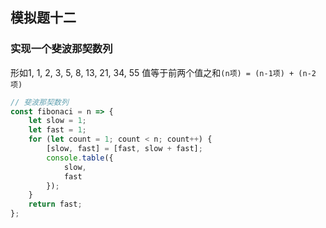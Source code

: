 ## 模拟题十二

### 实现一个斐波那契数列

形如1, 1, 2, 3, 5, 8, 13, 21, 34, 55
值等于前两个值之和`(n项) = (n-1项) + (n-2项)`
```javascript
// 斐波那契数列
const fibonaci = n => {
    let slow = 1;
    let fast = 1;
    for (let count = 1; count < n; count++) {
        [slow, fast] = [fast, slow + fast];
        console.table({
            slow,
            fast
        });
    }
    return fast;
};
```